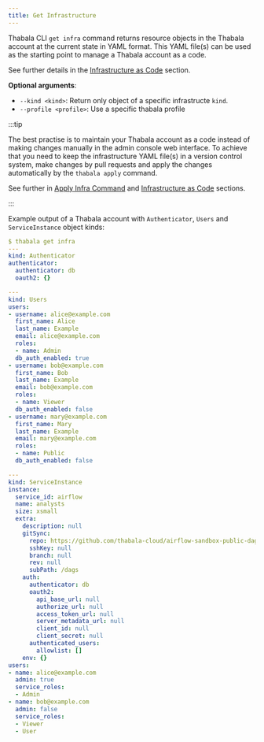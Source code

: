 ```yaml
---
title: Get Infrastructure
---
```


Thabala CLI `get infra` command returns resource objects in the Thabala account at the current
state in YAML format. This YAML file(s) can be used as the starting point to manage a Thabala
account as a code.

See further details in the [Infrastructure as Code](/admin-console/iaac) section.

**Optional arguments**:

* `--kind <kind>`: Return only object of a specific infrastructe `kind`.
* `--profile <profile>`: Use a specific thabala profile

:::tip

The best practise is to maintain your Thabala account as a code instead of making changes manually in
the admin console web interface. To achieve that you need to keep the infrastructure YAML file(s) in
a version control system, make changes by pull requests and apply the changes automatically by
the `thabala apply` command.

See further in [Apply Infra Command](infra-apply.md) and [Infrastructure as Code](/admin-console/iaac) sections.

:::

Example output of a Thabala account with `Authenticator`, `Users` and `ServiceInstance` object kinds:
```yaml
$ thabala get infra
---
kind: Authenticator
authenticator:
  authenticator: db
  oauth2: {}

---
kind: Users
users:
- username: alice@example.com
  first_name: Alice
  last_name: Example
  email: alice@example.com
  roles:
  - name: Admin
  db_auth_enabled: true
- username: bob@example.com
  first_name: Bob
  last_name: Example
  email: bob@example.com
  roles:
  - name: Viewer
  db_auth_enabled: false
- username: mary@example.com
  first_name: Mary
  last_name: Example
  email: mary@example.com
  roles:
  - name: Public
  db_auth_enabled: false

---
kind: ServiceInstance
instance:
  service_id: airflow
  name: analysts
  size: xsmall
  extra:
    description: null
    gitSync:
      repo: https://github.com/thabala-cloud/airflow-sandbox-public-dags.git
      sshKey: null
      branch: null
      rev: null
      subPath: /dags
    auth:
      authenticator: db
      oauth2:
        api_base_url: null
        authorize_url: null
        access_token_url: null
        server_metadata_url: null
        client_id: null
        client_secret: null
      authenticated_users:
        allowlist: []
    env: {}
users:
- name: alice@example.com
  admin: true
  service_roles:
  - Admin
- name: bob@example.com
  admin: false
  service_roles:
  - Viewer
  - User
```

